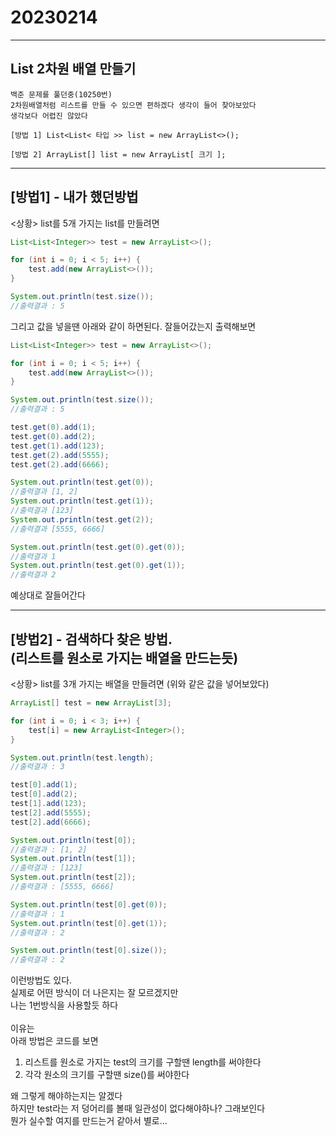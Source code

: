 # 20230214
***
## List 2차원 배열 만들기
```
백준 문제를 풀던중(10250번) 
2차원배열처럼 리스트를 만들 수 있으면 편하겠다 생각이 들어 찾아보았다
생각보다 어렵진 않았다

[방법 1] List<List< 타입 >> list = new ArrayList<>();

[방법 2] ArrayList[] list = new ArrayList[ 크기 ];
```


---
## [방법1]  - 내가 했던방법
<상황> list를 5개 가지는 list를 만들려면
```java
List<List<Integer>> test = new ArrayList<>();

for (int i = 0; i < 5; i++) {
    test.add(new ArrayList<>());
}

System.out.println(test.size());
//출력결과 : 5
```
그리고 값을 넣을땐 아래와 같이 하면된다. 잘들어갔는지 출력해보면
```java
List<List<Integer>> test = new ArrayList<>();

for (int i = 0; i < 5; i++) {
    test.add(new ArrayList<>());
}

System.out.println(test.size());
//출력결과 : 5

test.get(0).add(1);
test.get(0).add(2);
test.get(1).add(123);
test.get(2).add(5555);
test.get(2).add(6666);

System.out.println(test.get(0));
//출력결과 [1, 2]
System.out.println(test.get(1));
//출력결과 [123]
System.out.println(test.get(2));
//출력결과 [5555, 6666]

System.out.println(test.get(0).get(0));
//출력결과 1
System.out.println(test.get(0).get(1));
//출력결과 2
```

예상대로 잘들어간다<br>

---
## [방법2]  - 검색하다 찾은 방법. <br> (리스트를 원소로 가지는 배열을 만드는듯)
<상황> list를 3개 가지는 배열을 만들려면 (위와 같은 값을 넣어보았다)
```java
ArrayList[] test = new ArrayList[3];

for (int i = 0; i < 3; i++) {
    test[i] = new ArrayList<Integer>();
}

System.out.println(test.length);
//출력결과 : 3

test[0].add(1);
test[0].add(2);
test[1].add(123);
test[2].add(5555);
test[2].add(6666);

System.out.println(test[0]);
//출력결과 : [1, 2]
System.out.println(test[1]);
//출력결과 : [123]
System.out.println(test[2]);
//출력결과 : [5555, 6666]

System.out.println(test[0].get(0));
//출력결과 : 1
System.out.println(test[0].get(1));
//출력결과 : 2

System.out.println(test[0].size());
//출력결과 : 2
```
이런방법도 있다. <br>
실제로 어떤 방식이 더 나은지는 잘 모르겠지만 <br>
나는 1번방식을 사용할듯 하다 <br>
<br>
이유는 <br>
아래 방법은 코드를 보면 <br>
1. 리스트를 원소로 가지는 test의 크기를 구할땐 length를 써야한다 
2. 각각 원소의 크기를 구할땐 size()를 써야한다

왜 그렇게 해야하는지는 알겠다 <br>
하지만 test라는 저 덩어리를 볼때 일관성이 없다해야하나? 그래보인다 <br>
뭔가 실수할 여지를 만드는거 같아서 별로...<br>


